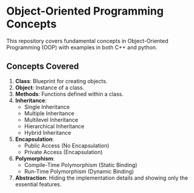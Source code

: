 # Object-Oriented Programming Concepts

This repository covers fundamental concepts in Object-Oriented Programming (OOP) with examples in both C++ and python.

## Concepts Covered

1. **Class**: Blueprint for creating objects.
2. **Object**: Instance of a class.
3. **Methods**: Functions defined within a class.
4. **Inheritance**:
    - Single Inheritance
    - Multiple Inheritance
    - Multilevel Inheritance
    - Hierarchical Inheritance
    - Hybrid Inheritance
5. **Encapsulation**:
    - Public Access (No Encapsulation)
    - Private Access (Encapsulation)
6. **Polymorphism**:
    - Compile-Time Polymorphism (Static Binding)
    - Run-Time Polymorphism (Dynamic Binding)
7. **Abstraction**: Hiding the implementation details and showing only the essential features.
